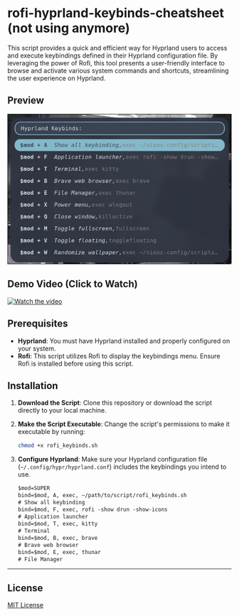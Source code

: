 # rofi-hyprland-keybinds-cheatsheet (not using anymore)

This script provides a quick and efficient way for Hyprland users to access and execute keybindings defined in their Hyprland configuration file. By leveraging the power of Rofi, this tool presents a user-friendly interface to browse and activate various system commands and shortcuts, streamlining the user experience on Hyprland.

## Preview

![rofi-hyprland-keybinds-cheatsheet Preview](./preview.png)

## Demo Video (Click to Watch)

[![Watch the video](./preview.gif)](https://youtu.be/O8DJ0Uc86I4)

## Prerequisites

- **Hyprland**: You must have Hyprland installed and properly configured on your system.
- **Rofi**: This script utilizes Rofi to display the keybindings menu. Ensure Rofi is installed before using this script.

## Installation

1. **Download the Script**: Clone this repository or download the script directly to your local machine.
2. **Make the Script Executable**: Change the script's permissions to make it executable by running:

    ```bash
    chmod +x rofi_keybinds.sh
    ```

3. **Configure Hyprland**: Make sure your Hyprland configuration file (`~/.config/hypr/hyprland.conf`) includes the keybindings you intend to use.
    ```
    $mod=SUPER
    bind=$mod, A, exec, ~/path/to/script/rofi_keybinds.sh               # Show all keybinding
    bind=$mod, F, exec, rofi -show drun -show-icons                     # Application launcher
    bind=$mod, T, exec, kitty                                           # Terminal
    bind=$mod, B, exec, brave                                           # Brave web browser
    bind=$mod, E, exec, thunar                                          # File Manager
    ```

---

## License

[MIT License](LICENSE)
